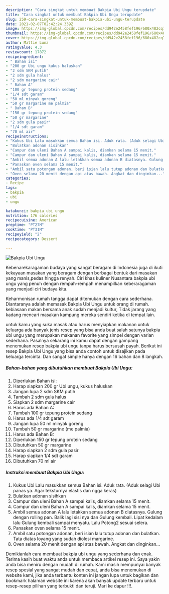 ```yaml
---
description: "Cara singkat untuk membuat Bakpia Ubi Ungu terupdate"
title: "Cara singkat untuk membuat Bakpia Ubi Ungu terupdate"
slug: 259-cara-singkat-untuk-membuat-bakpia-ubi-ungu-terupdate
date: 2021-02-07T02:42:24.339Z
image: https://img-global.cpcdn.com/recipes/dd942e2458fef196/680x482cq70/bakpia-ubi-ungu-foto-resep-utama.jpg
thumbnail: https://img-global.cpcdn.com/recipes/dd942e2458fef196/680x482cq70/bakpia-ubi-ungu-foto-resep-utama.jpg
cover: https://img-global.cpcdn.com/recipes/dd942e2458fef196/680x482cq70/bakpia-ubi-ungu-foto-resep-utama.jpg
author: Mattie Luna
ratingvalue: 4.3
reviewcount: 17872
recipeingredient:
- " Bahan isi"
- "200 gr Ubi ungu kukus haluskan"
- "2 sdm SKM putih"
- "2 sdm gula halus"
- "2 sdm margarine cair"
- " Bahan A"
- "100 gr tepung protein sedang"
- "1/4 sdt garam"
- "50 ml minyak goreng"
- "50 gr margarine me palmia"
- " Bahan B"
- "150 gr tepung protein sedang"
- "50 gr margarine"
- "2 sdm gula pasir"
- "1/4 sdt garam"
- "70 ml air"
recipeinstructions:
- "Kukus Ubi Lalu masukkan semua Bahan isi. Aduk rata. (Aduk selagi Ubi panas ya. Agar teksturnya elastis dan ngga keras)"
- "Bulatkan adonan sisihkan"
- "Campur dan uleni Bahan A sampai kalis, diamkan selama 15 menit."
- "Campur dan uleni Bahan A sampai kalis, diamkan selama 15 menit."
- "Ambil semua adonan A lalu letakkan semua adonan B diatasnya. Gulung dengan rolling pan. Balik lagi sisi nya dan Gulung kembali. Lipat kedalam lalu Gulung kembali sampai menyatu. Lalu Potong2 sesuai selera."
- "Panaskan oven selama 15 menit."
- "Ambil satu potongan adonan, beri isian lalu tutup adonan dan bulatkan. Tata diatas loyang yang sudah diolesi margarine."
- "Oven selama 20 menit dengan api atas bawah. Angkat dan dinginkan..."
categories:
- Recipe
tags:
- bakpia
- ubi
- ungu

katakunci: bakpia ubi ungu 
nutrition: 176 calories
recipecuisine: American
preptime: "PT27M"
cooktime: "PT31M"
recipeyield: "2"
recipecategory: Dessert

---
```



![Bakpia Ubi Ungu](https://img-global.cpcdn.com/recipes/dd942e2458fef196/680x482cq70/bakpia-ubi-ungu-foto-resep-utama.jpg)

Kebenarekaragaman budaya yang sangat beragam di Indonesia juga di ikuti kekayaan masakan yang beragam dengan berbagai bentuk dari masakan yang manis,pedas hingga renyah. Ciri khas kuliner Nusantara bakpia ubi ungu yang penuh dengan rempah-rempah menampilkan keberaragaman yang menjadi ciri budaya kita.




Keharmonisan rumah tangga dapat ditemukan dengan cara sederhana. Diantaranya adalah memasak Bakpia Ubi Ungu untuk orang di rumah. kebiasaan makan bersama anak sudah menjadi kultur, Tidak jarang yang kadang mencari masakan kampung mereka sendiri ketika di tempat lain.

untuk kamu yang suka masak atau harus menyiapkan makanan untuk keluarga ada banyak jenis resep yang bisa anda buat salah satunya bakpia ubi ungu yang merupakan makanan favorite yang simpel dengan varian sederhana. Pasalnya sekarang ini kamu dapat dengan gampang menemukan resep bakpia ubi ungu tanpa harus bersusah payah.
Berikut ini resep Bakpia Ubi Ungu yang bisa anda contoh untuk disajikan pada keluarga tercinta. Dan sangat simple hanya dengan 16 bahan dan 8 langkah.


<!--inarticleads1-->

##### Bahan-bahan yang dibutuhkan membuat Bakpia Ubi Ungu:

1. Diperlukan  Bahan isi:
1. Harap siapkan 200 gr Ubi ungu, kukus haluskan
1. Jangan lupa 2 sdm SKM putih
1. Tambah 2 sdm gula halus
1. Siapkan 2 sdm margarine cair
1. Harus ada  Bahan A:
1. Tambah 100 gr tepung protein sedang
1. Harus ada 1/4 sdt garam
1. Jangan lupa 50 ml minyak goreng
1. Tambah 50 gr margarine (me palmia)
1. Harus ada  Bahan B:
1. Diperlukan 150 gr tepung protein sedang
1. Dibutuhkan 50 gr margarine
1. Harap siapkan 2 sdm gula pasir
1. Harap siapkan 1/4 sdt garam
1. Dibutuhkan 70 ml air




<!--inarticleads2-->

##### Instruksi membuat  Bakpia Ubi Ungu:

1. Kukus Ubi Lalu masukkan semua Bahan isi. Aduk rata. (Aduk selagi Ubi panas ya. Agar teksturnya elastis dan ngga keras)
1. Bulatkan adonan sisihkan
1. Campur dan uleni Bahan A sampai kalis, diamkan selama 15 menit.
1. Campur dan uleni Bahan A sampai kalis, diamkan selama 15 menit.
1. Ambil semua adonan A lalu letakkan semua adonan B diatasnya. Gulung dengan rolling pan. Balik lagi sisi nya dan Gulung kembali. Lipat kedalam lalu Gulung kembali sampai menyatu. Lalu Potong2 sesuai selera.
1. Panaskan oven selama 15 menit.
1. Ambil satu potongan adonan, beri isian lalu tutup adonan dan bulatkan. Tata diatas loyang yang sudah diolesi margarine.
1. Oven selama 20 menit dengan api atas bawah. Angkat dan dinginkan...




Demikianlah cara membuat bakpia ubi ungu yang sederhana dan enak. Terima kasih buat waktu anda untuk membaca artikel resep ini. Saya yakin anda bisa meniru dengan mudah di rumah. Kami masih mempunyai banyak resep spesial yang sangat mudah dan cepat, anda bisa menemukan di website kami, jika anda terbantu konten ini jangan lupa untuk bagikan dan bookmark halaman website ini karena akan banyak update terbaru untuk resep-resep pilihan yang terbukti dan teruji. Mari ke dapur !!!. 
